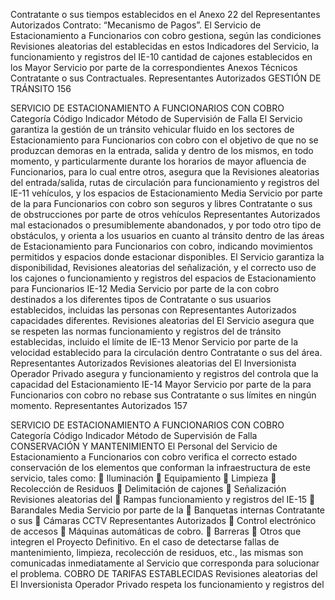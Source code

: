 Contratante o sus
tiempos establecidos en el Anexo 22 del
Representantes Autorizados
Contrato: “Mecanismo de Pagos”.
El Servicio de Estacionamiento a Funcionarios
con cobro gestiona, según las condiciones Revisiones aleatorias del
establecidas en estos Indicadores del Servicio, la funcionamiento y registros del
IE-10 cantidad de cajones establecidos en los Mayor Servicio por parte de la
correspondientes Anexos Técnicos Contratante o sus
Contractuales. Representantes Autorizados
GESTIÓN DE TRÁNSITO
156

SERVICIO DE ESTACIONAMIENTO A FUNCIONARIOS CON COBRO
Categoría
Código Indicador Método de Supervisión
de Falla
El Servicio garantiza la gestión de un tránsito
vehicular fluido en los sectores de
Estacionamiento para Funcionarios con cobro
con el objetivo de que no se produzcan demoras
en la entrada, salida y dentro de los mismos, en
todo momento, y particularmente durante los
horarios de mayor afluencia de Funcionarios,
para lo cual entre otros, asegura que la Revisiones aleatorias del
entrada/salida, rutas de circulación para funcionamiento y registros del
IE-11 vehículos, y los espacios de Estacionamiento Media Servicio por parte de la
para Funcionarios con cobro son seguros y libres Contratante o sus
de obstrucciones por parte de otros vehículos Representantes Autorizados
mal estacionados o presumiblemente
abandonados, y por todo otro tipo de obstáculos,
y orienta a los usuarios en cuanto al tránsito
dentro de las áreas de Estacionamiento para
Funcionarios con cobro, indicando movimientos
permitidos y espacios donde estacionar
disponibles.
El Servicio garantiza la disponibilidad,
Revisiones aleatorias del
señalización, y el correcto uso de los cajones o
funcionamiento y registros del
espacios de Estacionamiento para Funcionarios
IE-12 Media Servicio por parte de la
con cobro destinados a los diferentes tipos de
Contratante o sus
usuarios establecidos, incluidas las personas con
Representantes Autorizados
capacidades diferentes.
Revisiones aleatorias del
El Servicio asegura que se respeten las normas
funcionamiento y registros del
de tránsito establecidas, incluido el límite de
IE-13 Menor Servicio por parte de la
velocidad establecido para la circulación dentro
Contratante o sus
del área.
Representantes Autorizados
Revisiones aleatorias del
El Inversionista Operador Privado asegura y
funcionamiento y registros del
controla que la capacidad del Estacionamiento
IE-14 Mayor Servicio por parte de la
para Funcionarios con cobro no rebase sus
Contratante o sus
límites en ningún momento.
Representantes Autorizados
157

SERVICIO DE ESTACIONAMIENTO A FUNCIONARIOS CON COBRO
Categoría
Código Indicador Método de Supervisión
de Falla
CONSERVACIÓN Y MANTENIMIENTO
El Personal del Servicio de Estacionamiento a
Funcionarios con cobro verifica el correcto
estado conservación de los elementos que
conforman la infraestructura de este servicio,
tales como:
 Iluminación
 Equipamiento
 Limpieza
 Recolección de Residuos
 Delimitación de cajones
 Señalización Revisiones aleatorias del
 Rampas funcionamiento y registros del
IE-15  Barandales Media Servicio por parte de la
 Banquetas internas Contratante o sus
 Cámaras CCTV Representantes Autorizados
 Control electrónico de accesos
 Máquinas automáticas de cobro.
 Barreras
 Otros que integren el Proyecto Definitivo.
En el caso de detectarse fallas de
mantenimiento, limpieza, recolección de
residuos, etc., las mismas son comunicadas
inmediatamente al Servicio que corresponda
para solucionar el problema.
COBRO DE TARIFAS ESTABLECIDAS
Revisiones aleatorias del
El Inversionista Operador Privado respeta los
funcionamiento y registros del
